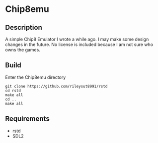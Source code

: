 # Chip8emu

## Description

A simple Chip8 Emulator I wrote a while ago. I may make some design changes in the future. No license is included because I am not sure who owns the games.

## Build

Enter the Chip8emu directory
~~~
git clone https://github.com/rileysut8991/rstd
cd rstd
make all
cd ..
make all
~~~

## Requirements

- rstd
- SDL2

